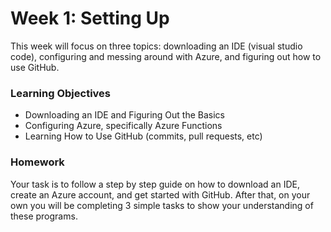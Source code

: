 # Week 1: Setting Up

This week will focus on three topics: downloading an IDE (visual studio code), configuring and messing around with Azure, and figuring out how to use GitHub.

### Learning Objectives

- Downloading an IDE and Figuring Out the Basics
- Configuring Azure, specifically Azure Functions
- Learning How to Use GitHub (commits, pull requests, etc)


### Homework

Your task is to follow a step by step guide on how to download an IDE, create an Azure account, and get started with GitHub. After that, on your own you will be completing 3 simple tasks to show your understanding of these programs.

